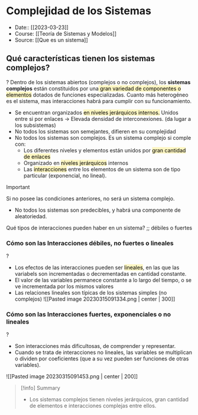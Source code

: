 # Complejidad de los Sistemas

- Date:: [[2023-03-23]]
- Course: [[Teoría de Sistemas y Modelos]]
- Source: [[Que es un sistema]]

## Qué características tienen los sistemas complejos?
?
Dentro de los sistemas abiertos (complejos o no complejos), los **sistemas complejos** están constituidos por una<mark style="background: #FFF3A3A6;"> gran variedad de componentes o elementos</mark> dotados de funciones especializadas. Cuanto más heterogéneo es el sistema, mas interacciones habrá para cumplir con su funcionamiento.
- Se encuentran organizados <mark style="background: #FFF3A3A6;">en niveles jerárquicos internos.</mark> Unidos entre si por enlaces -> Elevada densidad de interconexiones. (da lugar a los subsistemas)
- No todos los sistemas son semejantes, difieren en su complejidad
- No todos los sistemas son complejos. Es un sistema complejo si comple con:
	- Los diferentes niveles y elementos están unidos por <mark style="background: #FFF3A3A6;">gran cantidad de enlaces</mark>
	- Organizado en <mark style="background: #FFF3A3A6;">niveles jerárquicos</mark> internos
	- Las <mark style="background: #FFF3A3A6;">interacciones</mark> entre los elementos de un sistema son de tipo particular (exponencial, no lineal).
>[!important]
>Si no posee las condiciones anteriores, no será un sistema complejo.
- No todos los sistemas son predecibles, y habrá una componente de aleatoriedad.

Qué tipos de interacciones pueden haber en un sistema? ;; débiles o fuertes

### Cómo son las Interacciones débiles, no fuertes o lineales
?
- Los efectos de las interacciones pueden ser <mark style="background: #FFF3A3A6;">lineales</mark>, en las que las variabels son incrementadas o decrementadas en cantidad constante.
- El valor de las variables permanece constante a lo largo del tiempo, o se ve incrementada por los mismos valores
- Las relaciones lineales son típicas de los sistemas simples (no complejos)
![[Pasted image 20230315091334.png | center | 300]]

### Cómo son las Interacciones fuertes, exponenciales o no lineales
?
- Son interacciones más dificultosas, de comprender y representar.
- Cuando se trata de interacciones no lineales, las variables se multiplican o dividen por coeficientes (que a su vez pueden ser funciones de otras variables).

![[Pasted image 20230315091453.png | center | 200]]


>[!info] Summary
> - Los sistemas complejos tienen niveles jerárquicos, gran cantidad de elementos e interacciones complejas entre ellos.
>

